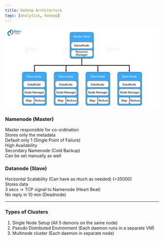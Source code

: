 ```yaml
---
title: Hadoop Architecture
tags: [analytics, hadoop]
---
```


![Hadoop Architecture|550](images/hadoop-architecture.jpg)

### Namenode (Master)

Master responsible for co-ordination  
Stores only the metadata  
Default only 1 (Single Point of Failure)  
High Availability  
Secondary Namenode (Cold Backup)  
Can be set manually as well

### Datanode (Slave)

Horizontal Scalability (Can have as much as needed) (>35000)  
Stores data  
3 secs -> TCP signal to Namenode (Heart Beat)  
No reply in 10 min (Deadnode)

---

### Types of Clusters

1. Single Node Setup (All 5 demons on the same node)
2. Pseudo Distributed Environment (Each daemon runs in a separate VM)
3. Multinode cluster (Each daemon in separate node)